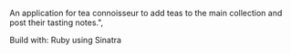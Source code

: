 An application for tea connoisseur to add teas to the main collection and post their tasting notes.",

Build with: Ruby using Sinatra